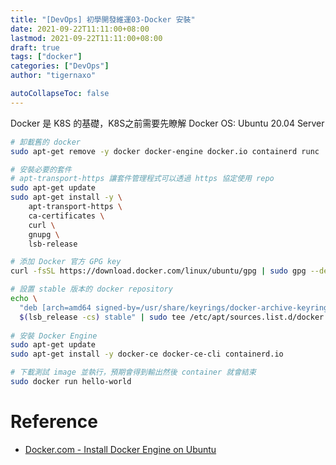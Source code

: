 ```yaml
---
title: "[DevOps] 初學開發維運03-Docker 安裝"
date: 2021-09-22T11:11:00+08:00
lastmod: 2021-09-22T11:11:00+08:00
draft: true
tags: ["docker"]
categories: ["DevOps"]
author: "tigernaxo"

autoCollapseToc: false
---
```

Docker 是 K8S 的基礎，K8S之前需要先瞭解 Docker
OS: Ubuntu 20.04 Server

```bash
# 卸載舊的 docker
sudo apt-get remove -y docker docker-engine docker.io containerd runc

# 安裝必要的套件
# apt-transport-https 讓套件管理程式可以透過 https 協定使用 repo
sudo apt-get update
sudo apt-get install -y \
    apt-transport-https \
    ca-certificates \
    curl \
    gnupg \
    lsb-release

# 添加 Docker 官方 GPG key
curl -fsSL https://download.docker.com/linux/ubuntu/gpg | sudo gpg --dearmor -o /usr/share/keyrings/docker-archive-keyring.gpg

# 設置 stable 版本的 docker repository
echo \
  "deb [arch=amd64 signed-by=/usr/share/keyrings/docker-archive-keyring.gpg] https://download.docker.com/linux/ubuntu \
  $(lsb_release -cs) stable" | sudo tee /etc/apt/sources.list.d/docker.list > /dev/null
  
# 安裝 Docker Engine
sudo apt-get update
sudo apt-get install -y docker-ce docker-ce-cli containerd.io

# 下載測試 image 並執行，預期會得到輸出然後 container 就會結束
sudo docker run hello-world
```

# Reference
- [Docker.com - Install Docker Engine on Ubuntu](https://docs.docker.com/engine/install/ubuntu/)